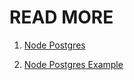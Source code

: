 # READ MORE

1. [Node Postgres](https://node-postgres.com)

2. [Node Postgres Example](https://blog.logrocket.com/setting-up-a-restful-api-with-node-js-and-postgresql-d96d6fc892d8/)


